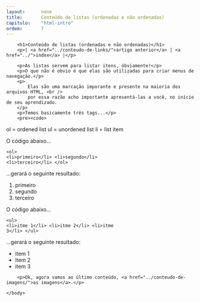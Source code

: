 ```yaml
---
layout:      none
title:       Conteúdo de listas (ordenadas e não ordenadas)
capitulo:    "html-intro"
ordem:       7
---
```

<!DOCTYPE html>
<html>
    <head>
        <title>Conteúdo de listas (ordenadas e não ordenadas)</title>
        <meta charset="UTF-8">
    </head>
    <body>

        <h1>Conteúdo de listas (ordenadas e não ordenadas)</h1>
        <p>| <a href="../conteudo-de-links/">artigo anterior</a> | <a href="../">index</a> |</p>

        <p>As listas servem para listar itens, óbviamente!</p>
        <p>O que não é obvio é que elas são utilizadas para criar menus de navegação.</p>
        <p>
            Elas são uma marcação imporante e presente na maioria dos arquivos HTML, <br />
            por essa razão acho importante apresentá-las a você, no início de seu aprendizado.
        </p>
        <p>Temos basicamente três tags...</p>
        <pre><code>
ol = ordened list
ul = unordened list
li = list item
</code></pre>
        <p>O código abaixo...</p>
        <pre><code>&lt;ol&gt;
    &lt;li&gt;primeiro&lt;/li&gt;
    &lt;li&gt;segundo&lt;/li&gt;
    &lt;li&gt;terceiro&lt;/li&gt;
&lt;/ol&gt;
</code></pre>
        <p>...gerará o seguinte resultado:</p>
        <ol>
            <li>primeiro</li>
            <li>segundo</li>
            <li>terceiro</li>
        </ol>
        <p>O código abaixo...</p>
        <pre><code>&lt;ul&gt;
    &lt;li&gt;itme 1&lt;/li&gt;
    &lt;li&gt;itme 2&lt;/li&gt;
    &lt;li&gt;itme 3&lt;/li&gt;
&lt;/ul&gt;
</code></pre>
        <p>...gerará o seguinte resultado:</p>
        <ul>
            <li>item 1</li>
            <li>item 2</li>
            <li>item 3</li>
        </ul>

        <p>Ok, agora vamos ao último conteúdo, <a href="../conteudo-de-imagens/">as imagens</a>.</p>

    </body>
</html>
